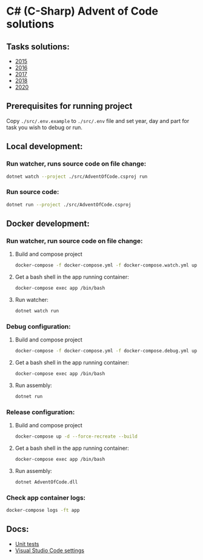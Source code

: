 # C# (C-Sharp) Advent of Code solutions

## Tasks solutions:
* [2015](https://github.com/paljinov/c-sharp-advent-of-code/tree/master/src/Tasks/2015)
* [2016](https://github.com/paljinov/c-sharp-advent-of-code/tree/master/src/Tasks/2016)
* [2017](https://github.com/paljinov/c-sharp-advent-of-code/tree/master/src/Tasks/2017)
* [2018](https://github.com/paljinov/c-sharp-advent-of-code/tree/master/src/Tasks/2018)
* [2020](https://github.com/paljinov/c-sharp-advent-of-code/tree/master/src/Tasks/2020)

## Prerequisites for running project
Copy `./src/.env.example` to `./src/.env` file and set year, day and part for task you wish to debug or run.

## Local development:

### Run watcher, runs source code on file change:
```sh
dotnet watch --project ./src/AdventOfCode.csproj run
```

### Run source code:
```sh
dotnet run --project ./src/AdventOfCode.csproj
```

## Docker development:

### Run watcher, run source code on file change:
1. Build and compose project
    ```sh
    docker-compose -f docker-compose.yml -f docker-compose.watch.yml up -d --force-recreate --build
    ```
2. Get a bash shell in the app running container: 
    ```sh
    docker-compose exec app /bin/bash
    ```
3. Run watcher:
    ```sh
    dotnet watch run
    ```
### Debug configuration:
1. Build and compose project
    ```sh
    docker-compose -f docker-compose.yml -f docker-compose.debug.yml up -d --force-recreate --build
    ```
2. Get a bash shell in the app running container: 
    ```sh
    docker-compose exec app /bin/bash
    ```
3. Run assembly:
    ```sh
    dotnet run
    ```

### Release configuration:
1. Build and compose project
    ```sh
    docker-compose up -d --force-recreate --build
    ```
2. Get a bash shell in the app running container: 
    ```sh
    docker-compose exec app /bin/bash
    ```
3. Run assembly:
    ```sh
    dotnet AdventOfCode.dll
    ```

### Check app container logs:
```sh
docker-compose logs -ft app
```

## Docs:
* [Unit tests](./docs/UnitTests.md)
* [Visual Studio Code settings](./docs/VisualStudioCode.md)
